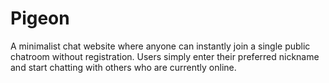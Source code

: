 # Pigeon
A minimalist chat website where anyone can instantly join a single public chatroom without registration. Users simply enter their preferred nickname and start chatting with others who are currently online.
